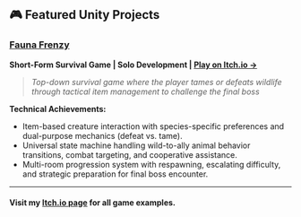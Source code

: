 ## 🎮 Featured Unity Projects

### [Fauna Frenzy](https://connorhager.itch.io/fauna-frenzy "Fauna Frenzy on Itch.io")
**Short-Form Survival Game | Solo Development | [Play on Itch.io →](https://connorhager.itch.io/fauna-frenzy)**

> *Top-down survival game where the player tames or defeats wildlife through tactical item management to challenge the final boss*

**Technical Achievements:**
* Item-based creature interaction with species-specific preferences and dual-purpose mechanics (defeat vs. tame).
* Universal state machine handling wild-to-ally animal behavior transitions, combat targeting, and cooperative assistance.
* Multi-room progression system with respawning, escalating difficulty, and strategic preparation for final boss encounter.

---
#### Visit my [Itch.io page](https://connorhager.itch.io/ "Connor Hager - Itch.io") for all game examples.
